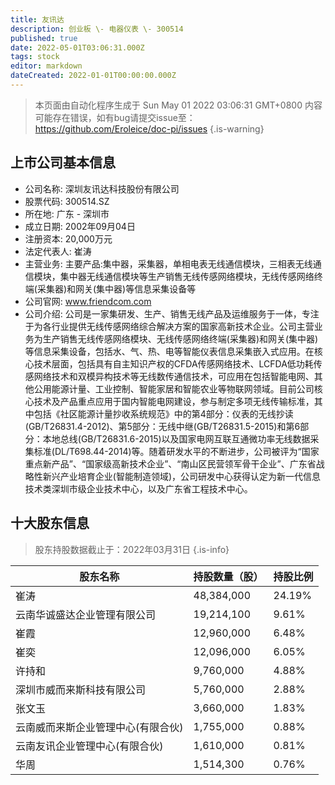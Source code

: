 ```yaml
---
title: 友讯达
description: 创业板 \- 电器仪表 \- 300514
published: true
date: 2022-05-01T03:06:31.000Z
tags: stock
editor: markdown
dateCreated: 2022-01-01T00:00:00.000Z
---
```


> 本页面由自动化程序生成于 Sun May 01 2022 03:06:31 GMT+0800
> 内容可能存在错误，如有bug请提交issue至：https://github.com/Eroleice/doc-pi/issues
{.is-warning}

## 上市公司基本信息
- 公司名称: 深圳友讯达科技股份有限公司
- 股票代码: 300514.SZ
- 所在地: 广东 - 深圳市
- 成立日期: 2002年09月04日
- 注册资本: 20,000万元
- 法定代表人: 崔涛
- 主营业务: 主要产品:集中器，采集器，单相电表无线通信模块，三相表无线通信模块，集中器无线通信模块等生产销售无线传感网络模块，无线传感网络终端(采集器)和网关(集中器)等信息采集设备等
- 公司官网: www.friendcom.com
- 公司介绍: 公司是一家集研发、生产、销售无线产品及运维服务于一体，专注于为各行业提供无线传感网络综合解决方案的国家高新技术企业。公司主营业务为生产销售无线传感网络模块、无线传感网络终端(采集器)和网关(集中器)等信息采集设备，包括水、气、热、电等智能仪表信息采集嵌入式应用。在核心技术层面，包括具有自主知识产权的CFDA传感网络技术、LCFDA低功耗传感网络技术和双模异构技术等无线数传通信技术，可应用在包括智能电网、其他公用能源计量、工业控制、智能家居和智能农业等物联网领域。目前公司核心技术及产品重点应用于国内智能电网建设，参与制定多项无线传输标准，其中包括《社区能源计量抄收系统规范》中的第4部分：仪表的无线抄读(GB/T26831.4-2012)、第5部分：无线中继(GB/T26831.5-2015)和第6部分：本地总线(GB/T26831.6-2015)以及国家电网互联互通微功率无线数据采集标准(DL/T698.44-2014)等。随着研发水平的不断进步，公司被评为“国家重点新产品”、“国家级高新技术企业”、“南山区民营领军骨干企业”、广东省战略性新兴产业培育企业(智能制造领域)，公司研发中心获得认定为新一代信息技术类深圳市级企业技术中心，以及广东省工程技术中心。


## 十大股东信息
> 股东持股数据截止于：2022年03月31日
{.is-info}

| 股东名称 | 持股数量（股） | 持股比例 |
| --- | --- | --- |
| 崔涛 | 48,384,000 | 24.19% |
| 云南华诚盛达企业管理有限公司 | 19,214,100 | 9.61% |
| 崔霞 | 12,960,000 | 6.48% |
| 崔奕 | 12,096,000 | 6.05% |
| 许持和 | 9,760,000 | 4.88% |
| 深圳市威而来斯科技有限公司 | 5,760,000 | 2.88% |
| 张文玉 | 3,660,000 | 1.83% |
| 云南威而来斯企业管理中心(有限合伙) | 1,755,000 | 0.88% |
| 云南友讯企业管理中心(有限合伙) | 1,610,000 | 0.81% |
| 华周 | 1,514,300 | 0.76% |




